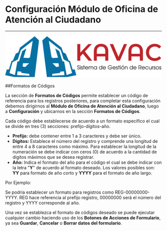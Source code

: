 # Configuración Módulo de Oficina de Atención al Ciudadano 
*********************************************************

![Screenshot](../img/logokavac.png#imagen)

##Formatos de Códigos

La sección de **Formatos de Códigos** permite establecer un código de referencia para los registros posteriores, para completar esta configuración debemos dirigirnos al **Módulo de Oficina de Atención al Ciudadano**, luego a **Configuración** y ubicarnos en la sección **Formatos de Códigos**.   

Cada código debe establecerse de acuerdo a un formato específico el cual se divide en tres (3) secciones: prefijo-dígitos-año.

- **Prefijo:** debe contener entre 1 a 3 caracteres y debe ser único.
- **Dígitos:** Establece el número del registro y comprende una longitud de entre 4 a 8 caracteres como máximo. Para establecer la longitud de la numeración se debe indicar con ceros (0) de acuerdo a la cantidad de dígitos máximos que se desea registrar.
- **Año:** Indica el formato del año para el código el cual se debe indicar con la letra "**Y**" de acuerdo al formato deseado. Los valores posibles son: **YY** para formato de año corto y **YYYY** para el formato de año largo.

Por Ejemplo:

Se podría establecer un formato para registros como REG-00000000-YYYY. REG hace referencia al prefijo registro, 00000000 será el número del registro y YYYY corresponde al año. 

Una vez se establezca el formato de códigos deseado se puede ejecutar cualquier cambio haciendo uso de los **Botones de Acciones de Formulario**, ya sea **Guardar**, **Cancelar** o **Borrar datos del formulario**.  